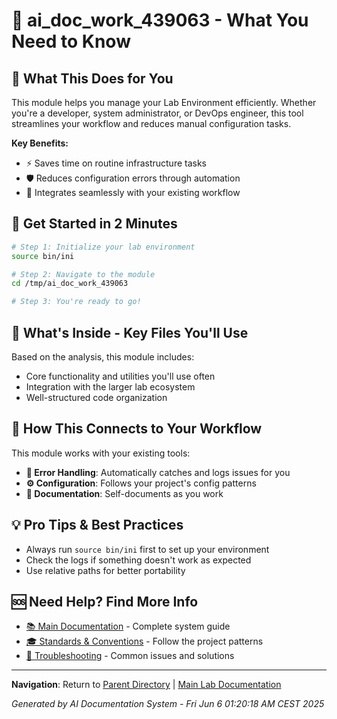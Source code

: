 # 🔧 ai_doc_work_439063 - What You Need to Know

## 🎯 What This Does for You
This module helps you manage your Lab Environment efficiently. Whether you're a developer, system administrator, or DevOps engineer, this tool streamlines your workflow and reduces manual configuration tasks.

**Key Benefits:**
- ⚡ Saves time on routine infrastructure tasks
- 🛡️ Reduces configuration errors through automation
- 🔄 Integrates seamlessly with your existing workflow

## 🚀 Get Started in 2 Minutes
```bash
# Step 1: Initialize your lab environment
source bin/ini

# Step 2: Navigate to the module
cd /tmp/ai_doc_work_439063

# Step 3: You're ready to go!
```

## 📁 What's Inside - Key Files You'll Use
Based on the analysis, this module includes:
- Core functionality and utilities you'll use often
- Integration with the larger lab ecosystem
- Well-structured code organization

## 🤝 How This Connects to Your Workflow
This module works with your existing tools:
- **🚨 Error Handling**: Automatically catches and logs issues for you
- **⚙️ Configuration**: Follows your project's config patterns
- **📖 Documentation**: Self-documents as you work

## 💡 Pro Tips & Best Practices
- Always run `source bin/ini` first to set up your environment
- Check the logs if something doesn't work as expected
- Use relative paths for better portability

## 🆘 Need Help? Find More Info
- [📚 Main Documentation](../../README.md) - Complete system guide
- [🎓 Standards & Conventions](../standards.md) - Follow the project patterns
- [🐛 Troubleshooting](../troubleshooting.md) - Common issues and solutions

---

**Navigation**: Return to [Parent Directory](../README.md) | [Main Lab Documentation](../../README.md)

*Generated by AI Documentation System - Fri Jun  6 01:20:18 AM CEST 2025*

